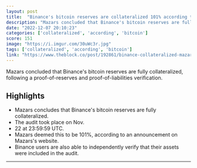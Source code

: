 ```yaml
---
layout: post
title:  "Binance's bitcoin reserves are collateralized 101% according to Mazars audit"
description: "Mazars concluded that Binance's bitcoin reserves are fully collateralized, following a proof-of-reserves and proof-of-liabilities verification."
date: "2022-12-07 20:10:23"
categories: ['collateralized', 'according', 'bitcoin']
score: 151
image: "https://i.imgur.com/30uWc3r.jpg"
tags: ['collateralized', 'according', 'bitcoin']
link: "https://www.theblock.co/post/192861/binance-collateralized-mazars-audit"
---
```


Mazars concluded that Binance's bitcoin reserves are fully collateralized, following a proof-of-reserves and proof-of-liabilities verification.

## Highlights

- Mazars concludes that Binance's bitcoin reserves are fully collateralized.
- The audit took place on Nov.
- 22 at 23:59:59 UTC.
- Mazars deemed this to be 101%, according to an announcement on Mazars's website.
- Binance users are also able to independently verify that their assets were included in the audit.

---
